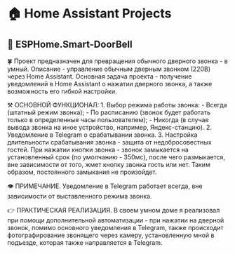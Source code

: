 # 🏠 Home Assistant Projects
## 🚪 ESPHome.Smart-DoorBell

🍀 Проект предназначен для превращения обычного дверного звонка - в умный.
Описание - управление обычным дверным звонком (220В) через Home Assistant.
Основная задача проекта - получение уведомлений в Home Assistant о нажатии дверного звонка,
а также возможность его гибкой настройки.

⚒ ОСНОВНОЙ ФУНКЦИОНАЛ:
	1. Выбор режима работы звонка:
		- Всегда (штатный режим звонка);
		- По расписанию (звонок будет работать только в определенные часы пользователем);
		- Никогда (в случае вывода звонка на иное устройство, например, Яндекс-станцию).
	2. Уведомление в Telegram о срабатывании звонка.
	3. Настройка длительности срабатывания звонка - защита от недобросовестных гостей.
	   При нажатии кнопки звонка - звонок замыкается на установленный срок (по умолчанию - 350мс), после чего размыкается, вне зависимости от того, жмет кнопку звонка гость или нет.
	   Таким образом, постоянного замыкания не произойдет.

👁 ПРИМЕЧАНИЕ.
	   Уведомление в Telegram работает всегда, вне зависимости от выставленного режима звонка.
	   
👉 ПРАКТИЧЕСКАЯ РЕАЛИЗАЦИЯ.
		В своем умном доме я реализовал при помощи дополнительной автоматизации - при нажатии на дверной звонок, помимо основного уведомления в Telegram, также происходит фотографирование звонящего через камеру, установленную мной в подъезде, которая также направляется в Telegram.

